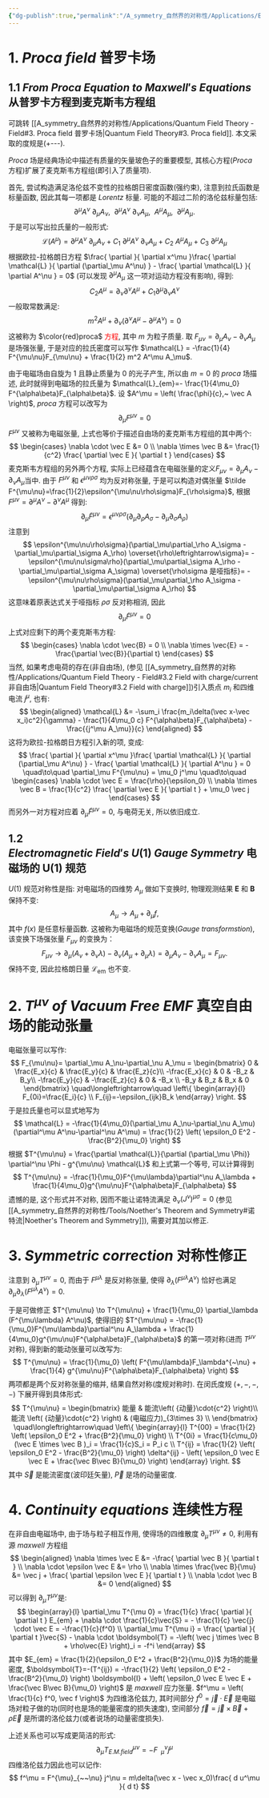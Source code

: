 ```yaml
---
{"dg-publish":true,"permalink":"/A_symmetry_自然界的对称性/Applications/Electrodynamics/","noteIcon":"default","created":"2025-03-12T22:33:45.968+08:00","updated":"2025-10-17T15:06:01.367+08:00"}
---
```



# 1. $Proca$ $field$ 普罗卡场
## 1.1 $From\ Proca\ Equation \ to \ Maxwell's\ Equations$ 从普罗卡方程到麦克斯韦方程组
可跳转 [[A_symmetry_自然界的对称性/Applications/Quantum Field Theory - Field#3. Proca field 普罗卡场\|Quantum Field Theory#3. Proca field]]. 本文采取的度规是(+---).

$Proca$ 场是经典场论中描述有质量的矢量玻色子的重要模型, 其核心方程($Proca$ 方程)扩展了麦克斯韦方程组(即引入了质量项).

首先, 尝试构造满足洛伦兹不变性的拉格朗日密度函数(强约束), 注意到拉氏函数是标量函数, 因此其每一项都是 $Lorentz$ 标量. 可能的不超过二阶的洛伦兹标量包括:
$$
\partial^\mu A^\nu ~ \partial_\mu A_\nu, \ \ 
\partial^\mu A^\nu ~ \partial_\nu A_\mu, \ \ 
A^\mu A_\mu,\ \ 
\partial^\mu A_\mu.
$$
于是可以写出拉氏量的一般形式:
$$
\mathcal{L}(A^\mu) = \partial^\mu A^\nu ~ \partial_\mu A_\nu  +
C_1 ~ \partial^\mu A^\nu ~ \partial_\nu A_\mu  +
C_2 ~ A^\mu A_\mu  +
C_3 ~ \partial^\mu A_\mu
$$
根据欧拉-拉格朗日方程 $\frac{ \partial  }{ \partial x^\mu }\frac{ \partial \mathcal{L} }{ \partial (\partial_\mu A^\nu) } - \frac{ \partial \mathcal{L} }{ \partial A^\nu } = 0$ (可以发现 $\partial^\mu A_\mu$ 这一项对运动方程没有影响), 得到:
$$
C_2 A^\mu = \partial_\nu \partial^\nu A^\mu + C_1 \partial^\mu \partial_\nu A^\nu
$$
一般取常数满足:
$$
m^2A^\mu + \partial_\nu \left( \partial^\nu A^\mu - \partial^\mu A^\nu \right) = 0
$$
这被称为 $\color{red}proca$ <font color="#ff0000">方程</font>, 其中 $m$ 为粒子质量. 取 $F_{\mu\nu} = \partial_\mu A_\nu - \partial_\nu A_\mu$ 是场强张量, 于是对应的拉氏密度可以写作 $\mathcal{L} = -\frac{1}{4} F^{\mu\nu}F_{\mu\nu} + \frac{1}{2} m^2 A^\mu A_\mu$. 

由于电磁场由自旋为 $1$ 且静止质量为 $0$ 的光子产生, 所以由 $m=0$ 的 $proca$ 场描述, 此时就得到电磁场的拉氏量为 $\mathcal{L}_{em}=- \frac{1}{4\mu_0} F^{\alpha\beta}F_{\alpha\beta}$. 设 $A^\mu = \left( \frac{\phi}{c},~ \vec A \right)$, $proca$ 方程可以改写为
$$
\partial_\mu F^{\mu\nu} = 0
$$
$F^{\mu\nu}$ 又被称为电磁张量, 上式也等价于描述自由场的麦克斯韦方程组的其中两个:
$$
\begin{cases}
\nabla \cdot \vec E &= 0 \\
\nabla \times \vec B &= \frac{1}{c^2} \frac{ \partial \vec E }{ \partial t }
\end{cases}
$$
麦克斯韦方程组的另外两个方程, 实际上已经蕴含在电磁张量的定义$F_{\mu\nu} = \partial_\mu A_\nu - \partial_\nu A_\mu$当中. 由于 $F^{\mu\nu}$ 和 $\epsilon^{\mu\nu\rho\sigma}$ 均为反对称张量, 于是可以构造对偶张量 $\tilde F^{\mu\nu}=\frac{1}{2}\epsilon^{\mu\nu\rho\sigma}F_{\rho\sigma}$, 根据 $F^{\mu\nu} = \partial^\mu A^\nu - \partial^\nu A^\mu$ 得到:
$$
\partial_\mu \tilde F^{\mu\nu} = \epsilon^{\mu\nu\rho\sigma}(\partial_\mu\partial_\rho A_\sigma - \partial_\mu\partial_\sigma A_\rho )
$$
注意到
$$
\epsilon^{\mu\nu\rho\sigma}(\partial_\mu\partial_\rho A_\sigma - \partial_\mu\partial_\sigma A_\rho)
\overset{\rho\leftrightarrow\sigma}=
-\epsilon^{\mu\nu\sigma\rho}(\partial_\mu\partial_\sigma A_\rho - \partial_\mu\partial_\sigma A_\sigma)
\overset{\rho\sigma 是哑指标}=
-\epsilon^{\mu\nu\rho\sigma}(\partial_\mu\partial_\rho A_\sigma - \partial_\mu\partial_\sigma A_\rho)
$$
这意味着原表达式关于哑指标 $\rho\sigma$ 反对称相消, 因此
$$
\partial_\mu \tilde F^{\mu\nu} = 0
$$
上式对应剩下的两个麦克斯韦方程:
$$
\begin{cases}
\nabla \cdot \vec{B} = 0 \\
\nabla \times \vec{E} = -\frac{\partial \vec{B}}{\partial t}
\end{cases}
$$
当然, 如果考虑电荷的存在(非自由场), (参见 [[A_symmetry_自然界的对称性/Applications/Quantum Field Theory - Field#3.2 Field with charge/current 非自由场\|Quantum Field Theory#3.2 Field with charge]])引入质点 $m_i$ 和四维电流 $j^\mu$, 也有:  
$$
\begin{aligned} 
\mathcal{L}
&=
 -\sum_i \frac{m_i\delta(\vec x-\vec x_i)c^2}{\gamma}  - \frac{1}{4\mu_0 c} F^{\alpha\beta}F_{\alpha\beta} -\frac{{j^\mu A_\mu}}{c}
\end{aligned}
$$
这将为欧拉-拉格朗日方程引入新的项, 变成:  
$$
\frac{ \partial  }{ \partial x^\mu }\frac{ \partial \mathcal{L} }{ \partial (\partial_\mu A^\nu) } - \frac{ \partial \mathcal{L} }{ \partial A^\nu } = 0
\quad\to\quad
\partial_\mu F^{\mu\nu} = \mu_0 j^\mu
\quad\to\quad
\begin{cases}
\nabla \cdot \vec E = \frac{\rho}{\epsilon_0} \\
\nabla \times \vec B = \frac{1}{c^2} \frac{ \partial \vec E }{ \partial t } + \mu_0 \vec j
\end{cases}
$$
而另外一对方程对应着 $\partial_\mu \tilde F^{\mu\nu} = 0$, 与电荷无关, 所以依旧成立.
## 1.2 $Electromagnetic\ Field's\ U(1)\ Gauge\ Symmetry$ 电磁场的 U(1) 规范
$U(1)$ 规范对称性是指: 对电磁场的四维势 $A_\mu$ 做如下变换时, 物理观测结果 $\mathbf{E}$ 和 $\mathbf{B}$ 保持不变:
$$
A_\mu \to A_\mu + \partial_\mu f,
$$
其中 $f(x)$ 是任意标量函数. 这被称为电磁场的规范变换($Gauge~transformstion$), 该变换下场强张量 $F_{\mu\nu}$ 的变换为：
$$
F_{\mu\nu} \to \partial_\mu (A_\nu + \partial_\nu \lambda) - \partial_\nu (A_\mu + \partial_\mu \lambda) = \partial_\mu A_\nu - \partial_\nu A_\mu = F_{\mu\nu}.
$$
保持不变, 因此拉格朗日量 $\mathcal{L}_{\text{em}}$ 也不变.
# 2. $T^{\mu\nu}\ of\ Vacuum\ Free\ EMF$ 真空自由场的能动张量
电磁张量可以写作:
$$
F_{\mu\nu}= \partial_\mu A_\nu-\partial_\nu A_\mu
= \begin{bmatrix}   0 & \frac{E_x}{c} & \frac{E_y}{c} & \frac{E_z}{c}\\   -\frac{E_x}{c} & 0 & -B_z & B_y\\   -\frac{E_y}{c} & -\frac{E_z}{c} & 0 & -B_x \\    -B_y & B_z & B_x & 0 \end{bmatrix} 
\quad\longleftrightarrow\quad
\left\{
\begin{array}{l} F_{0i}=\frac{E_i}{c} \\ F_{ij}=-\epsilon_{ijk}B_k \end{array}
\right.
$$
于是拉氏量也可以显式地写为
$$
\mathcal{L} 
= -\frac{1}{4\mu_0}(\partial_\mu A_\nu-\partial_\nu A_\mu)(\partial^\mu A^\nu-\partial^\nu A^\mu)
= \frac{1}{2} \left( \epsilon_0 E^2 - \frac{B^2}{\mu_0} \right)
$$
根据 $T^{\mu\nu} = \frac{\partial \mathcal{L}}{\partial (\partial_\mu \Phi)} \partial^\nu \Phi - g^{\mu\nu} \mathcal{L}$ 和上式第一个等号, 可以计算得到
$$
T^{\mu\nu} = -\frac{1}{\mu_0}F^{\mu\lambda}\partial^\nu A_\lambda + \frac{1}{4\mu_0}g^{\mu\nu}F^{\alpha\beta}F_{\alpha\beta}
$$
遗憾的是, 这个形式并不对称, 因而不能让诺特流满足 $\partial_\nu (J^\nu)^{\mu\sigma} = 0$ (参见 [[A_symmetry_自然界的对称性/Tools/Noether's Theorem and Symmetry#诺特流\|Noether's Theorem and Symmetry]]), 需要对其加以修正.
# 3. $Symmetric\ correction$ 对称性修正
注意到 $\partial_\mu T^{\mu\nu}=0$, 而由于 $F^{\mu\lambda}$ 是反对称张量, 使得 $\partial_\lambda (F^{\mu\lambda} A^\nu)$ 恰好也满足 $\partial_\mu\partial_\lambda (F^{\mu\lambda} A^\nu)=0$.

于是可做修正 $T^{\mu\nu} \to T^{\mu\nu} + \frac{1}{\mu_0} \partial_\lambda (F^{\mu\lambda} A^\nu)$, 使得旧的 $T^{\mu\nu} = -\frac{1}{\mu_0}F^{\mu\lambda}\partial^\nu A_\lambda + \frac{1}{4\mu_0}g^{\mu\nu}F^{\alpha\beta}F_{\alpha\beta}$ 的第一项对称(进而 $T^{\mu\nu}$ 对称), 得到新的能动张量可以改写为:
$$
T^{\mu\nu} = \frac{1}{\mu_0} \left( F^{\mu\lambda}F_\lambda^{~\nu} + \frac{1}{4} g^{\mu\nu}F^{\alpha\beta}F_{\alpha\beta} \right)
$$
两项都是两个反对称张量的缩并, 结果自然对称(度规对称时). 在闵氏度规 $(+,-,-,-)$ 下展开得到具体形式:
$$
T^{\mu\nu} = \begin{bmatrix}   能量 & 能流\left( {动量}\cdot{c^2} \right)\\  能流 \left( {动量}\cdot{c^2} \right) & (电磁应力)_{3\times 3} \\   \end{bmatrix}
\quad\longleftrightarrow\quad
\left\{
\begin{array}{l} 
T^{00} = \frac{1}{2} \left( \epsilon_0 E^2 + \frac{B^2}{\mu_0} \right)
\\ 
T^{0i} = \frac{1}{c\mu_0} (\vec E \times \vec B )_i = \frac{1}{c}S_i = P_i c
\\
T^{ij} = \frac{1}{2} \left( \epsilon_0 E^2 - \frac{B^2}{\mu_0} \right) \delta^{ij} - \left( \epsilon_0 \vec E \vec E + \frac{\vec B\vec B}{\mu_0} \right)
\end{array}
\right.
$$
其中 $\vec S$ 是能流密度(波印廷矢量), $\vec P$ 是场的动量密度.
# 4. $Continuity\ equations$ 连续性方程
在非自由电磁场中, 由于场与粒子相互作用, 使得场的四维散度 $\partial_\mu T^{\mu\nu} \neq 0$, 利用有源 $maxwell$ 方程组
$$
\begin{aligned}
\nabla \times \vec E &= -\frac{ \partial \vec B }{ \partial t } \\
\nabla \cdot \epsilon  \vec E &= \rho \\
\nabla \times \frac{\vec B}{\mu} &= \vec j  + \frac{ \partial \epsilon \vec E }{ \partial t } \\
\nabla \cdot \vec B &= 0
\end{aligned}
$$
可以得到 $\partial_\mu T^{\mu\nu}$是:
$$
\begin{array}{l} 
\partial_\mu T^{\mu 0}
= \frac{1}{c} \frac{ \partial  }{ \partial t } E_{em} + \nabla \cdot \frac{1}{c}\vec{S}
 = - \frac{1}{c} \vec{j} \cdot \vec E = -\frac{1}{c}{f^0}
\\ 
\partial_\mu T^{\mu i} = \frac{ \partial  }{ \partial t }\vec{S} - \nabla \cdot \boldsymbol{T} = -\left( \vec j \times \vec B + \rho\vec{E} \right)_i = -f^i
\end{array}
$$
其中 $E_{em} = \frac{1}{2}(\epsilon_0 E^2 + \frac{B^2}{\mu_0})$ 为场的能量密度, $\boldsymbol{T}=-(T^{ij}) = -\frac{1}{2} \left( \epsilon_0 E^2 - \frac{B^2}{\mu_0} \right) \boldsymbol{I} + \left( \epsilon_0 \vec E \vec E + \frac{\vec B\vec B}{\mu_0} \right)$ 是 $maxwell$ 应力张量. $f^\mu = \left( \frac{1}{c} f^0, \vec f \right)$ 为四维洛伦兹力, 其时间部分 $f^0 = \vec j \cdot \vec E$ 是电磁场对粒子做的功(同时也是场的能量密度的损失速度), 空间部分 $\vec f = \vec j \times \vec B + \rho \vec E$ 是所谓的洛伦兹力(或者说场的动量密度损失).  

上述关系也可以写成更简洁的形式:  
$$
\partial_\mu T^{\mu\nu}_{E.M.field} = -F^{\nu}_{~~\mu} j^\mu
$$
四维洛伦兹力因此也可以记作:
$$
f^\mu = F^{\mu}_{~~\nu} j^\nu = m\delta(\vec x - \vec x_0)\frac{ d u^\mu }{ d t}
$$







